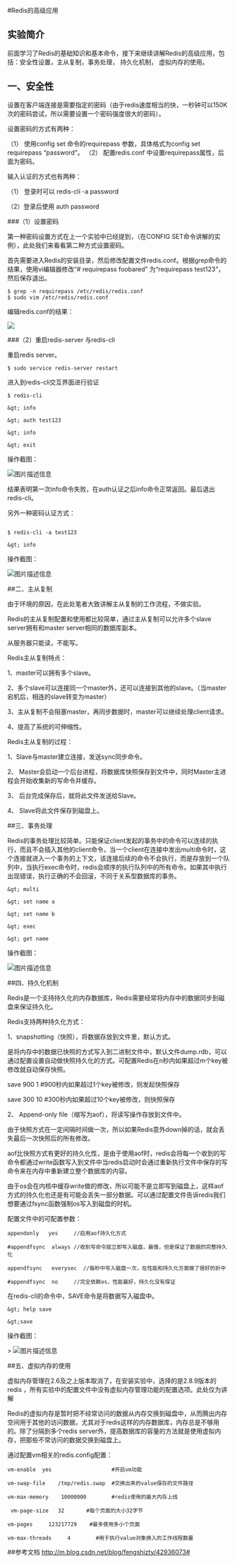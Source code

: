 #Redis的高级应用

## 实验简介

前面学习了Redis的基础知识和基本命令，接下来继续讲解Redis的高级应用，包括：安全性设置，主从复制，事务处理， 持久化机制， 虚拟内存的使用。

##    一、安全性
  设置在客户端连接是需要指定的密码（由于redis速度相当的快，一秒钟可以150K次的密码尝试，所以需要设置一个密码强度很大的密码）。

设置密码的方式有两种：

（1） 使用config set 命令的requirepass  参数，具体格式为config set requirepass  “password”。
（2） 配置redis.conf 中设置requirepass属性，后面为密码。

输入认证的方式也有两种：

（1） 登录时可以     redis-cli -a password

（2）登录后使用 auth  password

###（1）设置密码

第一种密码设置方式在上一个实验中已经提到，（在CONFIG SET命令讲解的实例），此处我们来看看第二种方式设置密码。

首先需要进入Redis的安装目录，然后修改配置文件redis.conf。根据grep命令的结果，使用vi编辑器修改“# requirepass foobared” 为“requirepass test123”，然后保存退出。

```
$ grep -n requirepass /etc/redis/redis.conf
$ sudo vim /etc/redis/redis.conf
```

编辑redis.conf的结果：

![](https://dn-anything-about-doc.qbox.me/userid42227labid915time1429587167986?watermark/1/image/aHR0cDovL3N5bC1zdGF0aWMucWluaXVkbi5jb20vaW1nL3dhdGVybWFyay5wbmc=/dissolve/60/gravity/SouthEast/dx/0/dy/10)


###（2）重启redis-server 与redis-cli

重启redis server。

```
$ sudo service redis-server restart
```

进入到redis-cli交互界面进行验证

```
$ redis-cli

&gt; info

&gt; auth test123

&gt; info

&gt; exit
```
操作截图：

![图片描述信息](https://dn-anything-about-doc.qbox.me/userid42227labid915time1429588373908?watermark/1/image/aHR0cDovL3N5bC1zdGF0aWMucWluaXVkbi5jb20vaW1nL3dhdGVybWFyay5wbmc=/dissolve/60/gravity/SouthEast/dx/0/dy/10)

结果表明第一次info命令失败，在auth认证之后info命令正常返回。最后退出redis-cli。

另外一种密码认证方式：

```

$ redis-cli -a test123

&gt; info
```
操作截图：

![图片描述信息](https://dn-anything-about-doc.qbox.me/userid42227labid915time1429588772601?watermark/1/image/aHR0cDovL3N5bC1zdGF0aWMucWluaXVkbi5jb20vaW1nL3dhdGVybWFyay5wbmc=/dissolve/60/gravity/SouthEast/dx/0/dy/10)


##二、主从复制

由于环境的原因，在此处笔者大致讲解主从复制的工作流程，不做实验。

   Redis的主从复制配置和使用都比较简单，通过主从复制可以允许多个slave server拥有和master server相同的数据库副本。

从服务器只能读，不能写。

   Redis主从复制特点：

 1、master可以拥有多个slave。
 
2、多个slave可以连接同一个master外，还可以连接到其他的slave。（当master宕机后，相连的slave转变为master）

3、主从复制不会阻塞master，再同步数据时，master可以继续处理client请求。

4、提高了系统的可伸缩性。

Redis主从复制的过程：

1、Slave与master建立连接，发送sync同步命令。

2、 Master会启动一个后台进程，将数据库快照保存到文件中，同时Master主进程会开始收集新的写命令并缓存。

3、 后台完成保存后，就将此文件发送给Slave。

4、 Slave将此文件保存到磁盘上。

##三、事务处理

 Redis的事务处理比较简单。只能保证client发起的事务中的命令可以连续的执行，而且不会插入其他的client命令，当一个client在连接中发出multi命令时，这个连接就进入一个事务的上下文，该连接后续的命令不会执行，而是存放到一个队列中，当执行exec命令时，redis会顺序的执行队列中的所有命令。如果其中执行出现错误，执行正确的不会回滚，不同于关系型数据库的事务。

```
&gt; multi

&gt; set name a

&gt; set name b

&gt; exec

&gt; get name

```
操作截图：

![图片描述信息](https://dn-anything-about-doc.qbox.me/userid42227labid915time1429591782634?watermark/1/image/aHR0cDovL3N5bC1zdGF0aWMucWluaXVkbi5jb20vaW1nL3dhdGVybWFyay5wbmc=/dissolve/60/gravity/SouthEast/dx/0/dy/10)
                   

##四、持久化机制

 Redis是一个支持持久化的内存数据库，Redis需要经常将内存中的数据同步到磁盘来保证持久化。

Redis支持两种持久化方式：

1、snapshotting（快照），将数据存放到文件里，默认方式。

 是将内存中的数据已快照的方式写入到二进制文件中，默认文件dump.rdb，可以通过配置设置自动做快照持久化的方式。可配置Redis在n秒内如果超过m个key被修改就自动保存快照。

save 900 1       #900秒内如果超过1个key被修改，则发起快照保存

save 300  10   #300秒内如果超过10个key被修改，则快照保存


2、 Append-only file（缩写为aof），将读写操作存放到文件中。

由于快照方式在一定间隔时间做一次，所以如果Redis意外down掉的话，就会丢失最后一次快照后的所有修改。

aof比快照方式有更好的持久化性，是由于使用aof时，redis会将每一个收到的写命令都通过write函数写入到文件中当redis启动时会通过重新执行文件中保存的写命令来在内存中重新建立整个数据库的内容。

由于os会在内核中缓存write做的修改，所以可能不是立即写到磁盘上，这样aof方式的持久化也还是有可能会丢失一部分数据。可以通过配置文件告诉redis我们想要通过fsync函数强制os写入到磁盘的时机。

配置文件中的可配置参数：


```
appendonly   yes     //启用aof持久化方式

#appendfsync  always //收到写命令就立即写入磁盘，最慢，但是保证了数据的完整持久化

appendfsync   everysec  //每秒中写入磁盘一次，在性能和持久化方面做了很好的折中

#appendfsync  no     //完全依赖os，性能最好，持久化没有保证                      
```


在redis-cli的命令中，SAVE命令是将数据写入磁盘中。
```
&gt; help save

&gt;save
```

操作截图：

&gt; ![图片描述信息](https://dn-anything-about-doc.qbox.me/userid42227labid915time1429592610624?watermark/1/image/aHR0cDovL3N5bC1zdGF0aWMucWluaXVkbi5jb20vaW1nL3dhdGVybWFyay5wbmc=/dissolve/60/gravity/SouthEast/dx/0/dy/10)


##五、虚拟内存的使用

虚拟内存管理在2.6及之上版本取消了，在安装实验中，选择的是2.8.9版本的redis
，所有实验中的配置文件中没有虚拟内存管理功能的配置选项。此处仅为讲解

Redis的虚拟内存是暂时把不经常访问的数据从内存交换到磁盘中，从而腾出内存空间用于其他的访问数据，尤其对于redis这样的内存数据库，内存总是不够用的。除了分隔到多个redis server外，提高数据库的容量的方法就是使用虚拟内存，把那些不常访问的数据交换到磁盘上。

通过配置vm相关的redis.config配置：
```
vm-enable  yes                   #开启vm功能

vm-swap-file    /tmp/redis.swap  #交换出来的value保存的文件路径

vm-max-memory    10000000        #redis使用的最大内存上线

 vm-page-size   32       #每个页面的大小32字节

vm-pages     123217729    #最多使用多小个页面

vm-max-threads     4        #用于执行value对象换入的工作线程数量
```


##参考文档
http://m.blog.csdn.net/blog/fengshizty/42936073#


